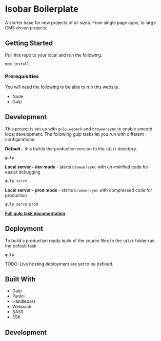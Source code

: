 # Isobar Boilerplate
A starter base for new projects of all sizes. From single page apps, to large CMS driven projects.

## Getting Started
Pull this repo to your local and run the following.

```
npm install
```

### Prerequisities
You will need the following to be able to run this website.

* Node
* Gulp


## Development
This project is set up with `gulp`, `weback` and `browsersync` to enable smooth local development.
The following gulp tasks let you run with different configurations:

**Default** - this builds the production version to the `\dist` directory.
```
gulp
```

**Local server - dev mode** - starts `browsersync` with un-minified code for easier debugging
```
gulp serve
```

**Local server - prod mode** - starts `browsersync` with compressed code for production
```
gulp serve:prod
```

**[Full gulp task documentation](gulp/README.md)**

## Deployment
To build a production ready build of the source files to the `\dist` folder run the default task
```
gulp
```

TODO: Live hosting deployment are yet to be defined.

## Built With
* Gulp
* Panini
* Handlebars
* Webpack
* SASS
* ES6

## Development
